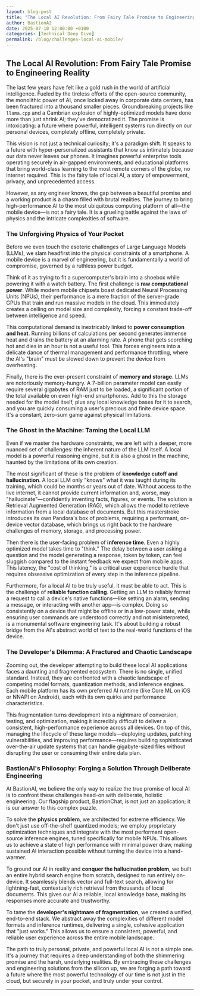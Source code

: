 ```yaml
---
layout: blog-post
title: "The Local AI Revolution: From Fairy Tale Promise to Engineering Reality"
author: BastionAI
date: 2025-07-10 12:00:00 +0100
categories: [Technical Deep Dive]
permalink: /blog/challenges-local-ai-mobile/
---
```


## The Local AI Revolution: From Fairy Tale Promise to Engineering Reality

The last few years have felt like a gold rush in the world of artificial intelligence. Fueled by the tireless efforts of the open-source community, the monolithic power of AI, once locked away in corporate data centers, has been fractured into a thousand smaller pieces. Groundbreaking projects like `llama.cpp` and a Cambrian explosion of highly-optimized models have done more than just shrink AI; they've democratized it. The promise is intoxicating: a future where powerful, intelligent systems run directly on our personal devices, completely offline, completely private.

This vision is not just a technical curiosity; it's a paradigm shift. It speaks to a future with hyper-personalized assistants that know us intimately because our data never leaves our phones. It imagines powerful enterprise tools operating securely in air-gapped environments, and educational platforms that bring world-class learning to the most remote corners of the globe, no internet required. This is the fairy tale of local AI, a story of empowerment, privacy, and unprecedented access.

However, as any engineer knows, the gap between a beautiful promise and a working product is a chasm filled with brutal realities. The journey to bring high-performance AI to the most ubiquitous computing platform of all—the mobile device—is not a fairy tale. It is a grueling battle against the laws of physics and the intricate complexities of software.

### The Unforgiving Physics of Your Pocket

Before we even touch the esoteric challenges of Large Language Models (LLMs), we slam headfirst into the physical constraints of a smartphone. A mobile device is a marvel of engineering, but it is fundamentally a world of compromise, governed by a ruthless power budget.

Think of it as trying to fit a supercomputer's brain into a shoebox while powering it with a watch battery. The first challenge is **raw computational power**. While modern mobile chipsets boast dedicated Neural Processing Units (NPUs), their performance is a mere fraction of the server-grade GPUs that train and run massive models in the cloud. This immediately creates a ceiling on model size and complexity, forcing a constant trade-off between intelligence and speed.

This computational demand is inextricably linked to **power consumption and heat**. Running billions of calculations per second generates immense heat and drains the battery at an alarming rate. A phone that gets scorching hot and dies in an hour is not a useful tool. This forces engineers into a delicate dance of thermal management and performance throttling, where the AI's "brain" must be slowed down to prevent the device from overheating.

Finally, there is the ever-present constraint of **memory and storage**. LLMs are notoriously memory-hungry. A 7-billion parameter model can easily require several gigabytes of RAM just to be loaded, a significant portion of the total available on even high-end smartphones. Add to this the storage needed for the model itself, plus any local knowledge bases for it to search, and you are quickly consuming a user's precious and finite device space. It's a constant, zero-sum game against physical limitations.

### The Ghost in the Machine: Taming the Local LLM

Even if we master the hardware constraints, we are left with a deeper, more nuanced set of challenges: the inherent nature of the LLM itself. A local model is a powerful reasoning engine, but it is also a ghost in the machine, haunted by the limitations of its own creation.

The most significant of these is the problem of **knowledge cutoff and hallucination**. A local LLM only "knows" what it was taught during its training, which could be months or years out of date. Without access to the live internet, it cannot provide current information and, worse, may "hallucinate"—confidently inventing facts, figures, or events. The solution is Retrieval Augmented Generation (RAG), which allows the model to retrieve information from a local database of documents. But this masterstroke introduces its own Pandora's box of problems, requiring a performant, on-device vector database, which brings us right back to the hardware challenges of memory, storage, and processing power.

Then there is the user-facing problem of **inference time**. Even a highly optimized model takes time to "think." The delay between a user asking a question and the model generating a response, token by token, can feel sluggish compared to the instant feedback we expect from mobile apps. This latency, the "cost of thinking," is a critical user experience hurdle that requires obsessive optimization of every step in the inference pipeline.

Furthermore, for a local AI to be truly useful, it must be able to act. This is the challenge of **reliable function calling**. Getting an LLM to reliably format a request to call a device's native functions—like setting an alarm, sending a message, or interacting with another app—is complex. Doing so consistently on a device that might be offline or in a low-power state, while ensuring user commands are understood correctly and not misinterpreted, is a monumental software engineering task. It's about building a robust bridge from the AI's abstract world of text to the real-world functions of the device.

### The Developer's Dilemma: A Fractured and Chaotic Landscape

Zooming out, the developer attempting to build these local AI applications faces a daunting and fragmented ecosystem. There is no single, unified standard. Instead, they are confronted with a chaotic landscape of competing model formats, quantization methods, and inference engines. Each mobile platform has its own preferred AI runtime (like Core ML on iOS or NNAPI on Android), each with its own quirks and performance characteristics.

This fragmentation turns development into a nightmare of conversion, testing, and optimization, making it incredibly difficult to deliver a consistent, high-performance experience across all devices. On top of this, managing the lifecycle of these large models—deploying updates, patching vulnerabilities, and improving performance—requires building sophisticated over-the-air update systems that can handle gigabyte-sized files without disrupting the user or consuming their entire data plan.

### BastionAI's Philosophy: Forging a Solution Through Deliberate Engineering

At BastionAI, we believe the only way to realize the true promise of local AI is to confront these challenges head-on with deliberate, holistic engineering. Our flagship product, BastionChat, is not just an application; it is our answer to this complex puzzle.

To solve the **physics problem**, we architected for extreme efficiency. We don't just use off-the-shelf quantized models; we employ proprietary optimization techniques and integrate with the most performant open-source inference engines, tuned specifically for mobile NPUs. This allows us to achieve a state of high performance with minimal power draw, making sustained AI interaction possible without turning the device into a hand-warmer.

To ground our AI in reality and **conquer the hallucination problem**, we built an entire hybrid search engine from scratch, designed to run entirely on-device. It seamlessly blends vector and full-text search, allowing for lightning-fast, contextually rich retrieval from thousands of local documents. This gives our AI a reliable, local knowledge base, making its responses more accurate and trustworthy.

To tame the **developer's nightmare of fragmentation**, we created a unified, end-to-end stack. We abstract away the complexities of different model formats and inference runtimes, delivering a single, cohesive application that "just works." This allows us to ensure a consistent, powerful, and reliable user experience across the entire mobile landscape.

The path to truly personal, private, and powerful local AI is not a simple one. It's a journey that requires a deep understanding of both the shimmering promise and the harsh, underlying realities. By embracing these challenges and engineering solutions from the silicon up, we are forging a path toward a future where the most powerful technology of our time is not just in the cloud, but securely in your pocket, and truly under your control.

--- 